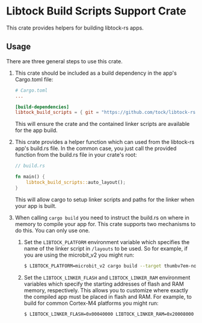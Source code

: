 Libtock Build Scripts Support Crate
===================================

This crate provides helpers for building libtock-rs apps.

Usage
-----

There are three general steps to use this crate.

1. This crate should be included as a build dependency in the app's Cargo.toml
   file:

   ```toml
   # Cargo.toml
   ...

   [build-dependencies]
   libtock_build_scripts = { git = "https://github.com/tock/libtock-rs"}
   ```

   This will ensure the crate and the contained linker scripts are available for
   the app build.

2. This crate provides a helper function which can used from the libtock-rs
   app's build.rs file. In the common case, you just call the provided function
   from the build.rs file in your crate's root:

   ```rs
   // build.rs

   fn main() {
       libtock_build_scripts::auto_layout();
   }
   ```

   This will allow cargo to setup linker scripts and paths for the linker when
   your app is built.

3. When calling `cargo build` you need to instruct the build.rs on where in
   memory to compile your app for. This crate supports two mechanisms to do
   this. You can only use one.

   1. Set the `LIBTOCK_PLATFORM` environment variable which specifies the name
      of the linker script in `/layouts` to be used. So for example, if you are
      using the microbit_v2 you might run:

      ```bash
      $ LIBTOCK_PLATFORM=microbit_v2 cargo build --target thumbv7em-none-eabi --release
      ```

   2. Set the `LIBTOCK_LINKER_FLASH` and `LIBTOCK_LINKER_RAM` environment
      variables which specify the starting addresses of flash and RAM memory,
      respectively. This allows you to customize where exactly the compiled app
      must be placed in flash and RAM. For example, to build for common
      Cortex-M4 platforms you might run:

      ```bash
      $ LIBTOCK_LINKER_FLASH=0x00040000 LIBTOCK_LINKER_RAM=0x20008000 cargo build --target thumbv7em-none-eabi --release
      ```

